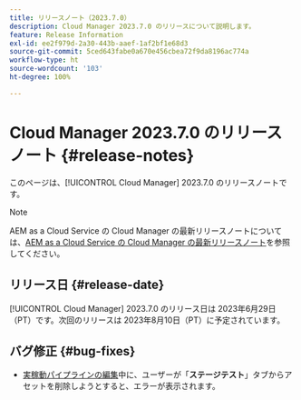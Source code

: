 ```yaml
---
title: リリースノート（2023.7.0）
description: Cloud Manager 2023.7.0 のリリースについて説明します。
feature: Release Information
exl-id: ee2f979d-2a30-443b-aaef-1af2bf1e68d3
source-git-commit: 5ced643fabe0a670e456cbea72f9da8196ac774a
workflow-type: ht
source-wordcount: '103'
ht-degree: 100%

---
```


# Cloud Manager 2023.7.0 のリリースノート {#release-notes}

このページは、[!UICONTROL Cloud Manager] 2023.7.0 のリリースノートです。

>[!NOTE]
>
>AEM as a Cloud Service の Cloud Manager の最新リリースノートについては、[AEM as a Cloud Service の Cloud Manager の最新リリースノート](https://experienceleague.adobe.com/ja/docs/experience-manager-cloud-service/content/release-notes/cloud-manager/current)を参照してください。

## リリース日 {#release-date}

[!UICONTROL Cloud Manager] 2023.7.0 のリリース日は 2023年6月29日（PT）です。次回のリリースは 2023年8月10日（PT）に予定されています。

## バグ修正 {#bug-fixes}

* [実稼動パイプラインの編集](/help/using/managing-pipelines.md#editing-pipelines)中に、ユーザーが「**ステージテスト**」タブからアセットを削除しようとすると、エラーが表示されます。
